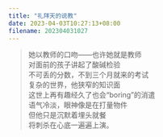 ```yaml
---
title: "礼拜天的说教"
date: 2023-04-03T10:27:13+08:00
filename: 202304031027
---
```

>她以教师的口吻——也许她就是教师\
对面前的孩子讲起了酸碱检验\
不可丢的分数，不到三个月就来的考试\
复杂的世界，他狭窄的知识面\
这世上再有趣经久了也会“boring”的消遣\
语气冷淡，眼神像是在打量物件\
但他只是沉默着埋头就餐\
将刺杀在心底一遍遍上演。